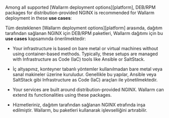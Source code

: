 Among all supported [Wallarm deployment options][platform], DEB/RPM packages for distribution-provided NGINX is recommended for Wallarm deployment in these **use cases**:

Tüm desteklenen [Wallarm deployment options][platform] arasında, dağıtım tarafından sağlanan NGINX için DEB/RPM paketleri, Wallarm dağıtımı için bu **use cases** kapsamında önerilmektedir:

* Your infrastructure is based on bare metal or virtual machines without using container-based methods. Typically, these setups are managed with Infrastructure as Code (IaC) tools like Ansible or SaltStack.

* İç altyapınız, konteyner tabanlı yöntemler kullanılmadan bare metal veya sanal makineler üzerine kuruludur. Genellikle bu yapılar, Ansible veya SaltStack gibi Infrastructure as Code (IaC) araçları ile yönetilmektedir.

* Your services are built around distribution-provided NGINX. Wallarm can extend its functionalities using these packages.

* Hizmetleriniz, dağıtım tarafından sağlanan NGINX etrafında inşa edilmiştir. Wallarm, bu paketleri kullanarak işlevselliğini artırabilir.